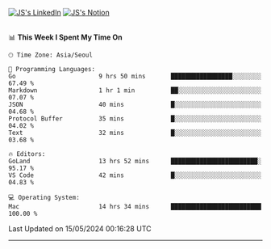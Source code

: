 
[![JS's LinkedIn](https://img.shields.io/badge/LinkedIn-blue?style=for-the-badge&logo=linkedin)](https://www.linkedin.com/in/jaeseung-lee-5a2a32139/) 
[![JS's Notion](https://img.shields.io/badge/Notion-black?style=for-the-badge&logo=notion)](https://bit.ly/ljswiki1) <br><br>
<!-- ![JS's GitHub stats](https://github-readme-stats-lemon-five.vercel.app/api?username=tkxkd0159&hide=contribs,prs,stars,issues&show_icons=true&theme=react&include_all_commits=true)   -->
<!-- ![Top Langs](https://github-readme-stats-lemon-five.vercel.app/api/top-langs/?username=tkxkd0159&layout=compact&hide=jupyter%20notebook,scss,html,css&langs_count=10)  -->


<!--START_SECTION:waka-->
📊 **This Week I Spent My Time On** 

```text
🕑︎ Time Zone: Asia/Seoul

💬 Programming Languages: 
Go                       9 hrs 50 mins       █████████████████░░░░░░░░   67.49 % 
Markdown                 1 hr 1 min          ██░░░░░░░░░░░░░░░░░░░░░░░   07.07 % 
JSON                     40 mins             █░░░░░░░░░░░░░░░░░░░░░░░░   04.68 % 
Protocol Buffer          35 mins             █░░░░░░░░░░░░░░░░░░░░░░░░   04.02 % 
Text                     32 mins             █░░░░░░░░░░░░░░░░░░░░░░░░   03.68 % 

🔥 Editors: 
GoLand                   13 hrs 52 mins      ████████████████████████░   95.17 % 
VS Code                  42 mins             █░░░░░░░░░░░░░░░░░░░░░░░░   04.83 % 

💻 Operating System: 
Mac                      14 hrs 34 mins      █████████████████████████   100.00 % 
```


 Last Updated on 15/05/2024 00:16:28 UTC
<!--END_SECTION:waka-->

---
<!---
<a href="https://github.com/tkxkd0159/books">
  <img align="center" src="https://github-readme-stats-lemon-five.vercel.app/api/pin/?username=tkxkd0159&repo=books&theme=react" />
</a>
-->

<!---
- 🔭 I’m currently working on ...
- 🌱 I’m currently learning blockchain and distributed network
- 👯 I’m looking to collaborate on ...
- 🤔 I’m looking for help with ...
- 💬 Ask me about ...
- 📫 How to reach me: ...
- 😄 Pronouns: ...
- ⚡ Fun fact: ...
-->
